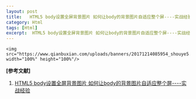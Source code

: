 ```yaml
---
layout: post
title:   HTML5 body设置全屏背景图片 如何让body的背景图片自适应整个屏----实战经验 
category: Html
tags: [Html]
excerpt:  HTML5 body设置全屏背景图片 如何让body的背景图片自适应整个屏----实战经验
---
```


	<img src="https://www.qianbuxian.com/uploads/banners/20171214085954_shouye5.jpg" width="100%" height="100%"/>


**[参考文献]**

1. [HTML5 body设置全屏背景图片 如何让body的背景图片自适应整个屏----实战经验](https://segmentfault.com/a/1190000016136509?utm_source=tag-newest "HTML5 body设置全屏背景图片 如何让body的背景图片自适应整个屏----实战经验")


